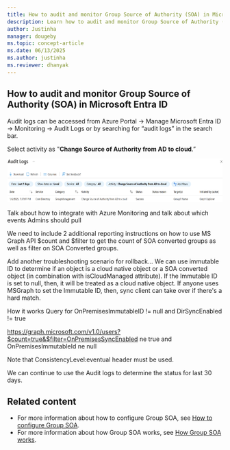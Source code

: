 ```yaml
---
title: How to audit and monitor Group Source of Authority (SOA) in Microsoft Entra ID
description: Learn how to audit and monitor Group Source of Authority (SOA) in Microsoft Entra ID.
author: Justinha
manager: dougeby
ms.topic: concept-article
ms.date: 06/13/2025
ms.author: justinha
ms.reviewer: dhanyak
---
```


## How to audit and monitor Group Source of Authority (SOA) in Microsoft Entra ID

Audit logs can be accessed from Azure Portal -\> Manage Microsoft Entra
ID -\> Monitoring -\> Audit Logs or by searching for “audit logs” in the
search bar.

Select activity as "**Change Source of Authority from AD to cloud**.”

<img src="media/how-to-group-source-of-authority-configure/image10.png" style="width:6.5in;height:1.05208in" />

Talk about how to integrate with Azure Monitoring and talk about which events Admins should pull

We need to include 2 additional reporting instructions on how to use MS Graph API $count and $filter to get the count of SOA converted groups as well as filter on SOA Converted groups.

Add another troubleshooting scenario for rollback... We can use immutable ID to determine if an object is a cloud native object or a SOA converted object (in combination with isCloudManaged attribute). If the Immutable ID is set to null, then, it will be treated as a cloud native object. If anyone uses MSGraph to set the Immutable ID, then, sync client can take over if there's a hard match. 

How it works
Query for OnPremisesImmutableID != null and DirSyncEnabled != true

https://graph.microsoft.com/v1.0/users?$count=true&$filter=OnPremisesSyncEnabled ne true and OnPremisesImmutableId ne null

Note that ConsistencyLevel:eventual header must be used.

We can continue to use the Audit logs to determine the status for last 30 days.


## Related content

- For more information about how to configure Group SOA, see [How to configure Group SOA](how-to-group-source-of-authority-configure.md). 
- For more information about how Group SOA works, see [How Group SOA works](concept-group-source-of-authority-how-it-works.md).

